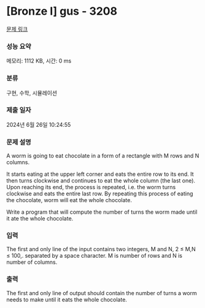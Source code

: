 # [Bronze I] gus - 3208 

[문제 링크](https://www.acmicpc.net/problem/3208) 

### 성능 요약

메모리: 1112 KB, 시간: 0 ms

### 분류

구현, 수학, 시뮬레이션

### 제출 일자

2024년 6월 26일 10:24:55

### 문제 설명

<p>A worm is going to eat chocolate in a form of a rectangle with M rows and N columns.</p>

<p>It starts eating at the upper left corner and eats the entire row to its end. It then turns clockwise and continues to eat the whole column (the last one). Upon reaching its end, the process is repeated, i.e. the worm turns clockwise and eats the entire last row. By repeating this process of eating the chocolate, worm will eat the whole chocolate.</p>

<p>Write a program that will compute the number of turns the worm made until it ate the whole chocolate.</p>

### 입력 

 <p>The first and only line of the input contains two integers, M and N, 2 ≤ M,N ≤ 100,. separated by a space character. M is number of rows and N is number of columns. </p>

### 출력 

 <p>The first and only line of output should contain the number of turns a worm needs to make until it eats the whole chocolate.</p>

